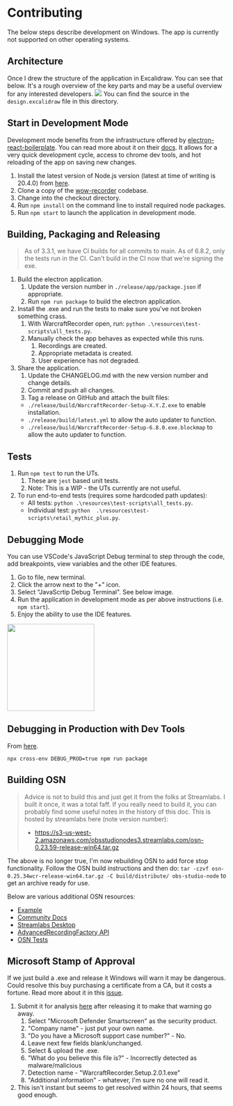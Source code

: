 # Contributing

The below steps describe development on Windows. The app is currently not supported on other operating systems. 

## Architecture
Once I drew the structure of the application in Excalidraw. You can see that below. It's a rough overview of the key parts and may be a useful overview for any interested developers.
![](https://i.imgur.com/UbZ0aWY.png)
You can find the source in the `design.excalidraw` file in this directory.

## Start in Development Mode
Development mode benefits from the infrastructure offered by [electron-react-boilerplate](https://github.com/electron-react-boilerplate/electron-react-boilerplate). You can read more about it on their [docs](https://electron-react-boilerplate.js.org/). It allows for a very quick development cycle, access to chrome dev tools, and hot reloading of the app on saving new changes. 

1. Install the latest version of Node.js version (latest at time of writing is 20.4.0) from [here](https://nodejs.org/en/).
1. Clone a copy of the [wow-recorder](https://github.com/aza547/wow-recorder) codebase.
1. Change into the checkout directory. 
1. Run `npm install` on the command line to install required node packages.
1. Run `npm start` to launch the application in development mode.

## Building, Packaging and Releasing
> As of 3.3.1, we have CI builds for all commits to main.
> As of 6.8.2, only the tests run in the CI. Can't build in the CI now that we're signing the exe.
1. Build the electron application.
    1. Update the version number in `./release/app/package.json` if appropriate.  
    1. Run `npm run package` to build the electron application. 
1. Install the .exe and run the tests to make sure you've not broken something crass.
    1. With WarcraftRecorder open, run: `python .\resources\test-scripts\all_tests.py`.
    1. Manually check the app behaves as expected while this runs.
        1. Recordings are created.
        1. Appropriate metadata is created.
        1. User experience has not degraded.
1. Share the application.
    1. Update the CHANGELOG.md with the new version number and change details. 
    1. Commit and push all changes.
    1. Tag a release on GitHub and attach the built files:
      - `./release/build/WarcraftRecorder-Setup-X.Y.Z.exe` to enable installation.
      - `./release/build/latest.yml` to allow the auto updater to function. 
      - `./release/build/WarcraftRecorder-Setup-6.8.0.exe.blockmap` to allow the auto updater to function. 

## Tests
1. Run `npm test` to run the UTs. 
    1. These are `jest` based unit tests. 
    2. Note: This is a WIP - the UTs currently are not useful.
2. To run end-to-end tests (requires some hardcoded path updates):
    * All tests: `python .\resources\test-scripts\all_tests.py`.
    * Individual test: `python  .\resources\test-scripts\retail_mythic_plus.py`.

## Debugging Mode
You can use VSCode's JavaScript Debug terminal to step through the code, add breakpoints, view variables and the other IDE features.  

1. Go to file, new terminal. 
1. Click the arrow next to the "+" icon. 
1. Select "JavaScrtip Debug Terminal". See below image.
1. Run the application in development mode as per above instructions (i.e. `npm start`).
1. Enjoy the ability to use the IDE features.

<img src="https://i.imgur.com/zFIaGHa.png" width="200">

## Debugging in Production with Dev Tools
From [here](https://electron-react-boilerplate.js.org/docs/packaging).

`npx cross-env DEBUG_PROD=true npm run package`

## Building OSN
> Advice is not to build this and just get it from the folks at Streamlabs. I built it once, it was a total faff.
> If you really need to build it, you can probably find some useful notes in the history of this doc. 
> This is hosted by streamlabs here (note version number): 
> - https://s3-us-west-2.amazonaws.com/obsstudionodes3.streamlabs.com/osn-0.23.59-release-win64.tar.gz

The above is no longer true, I'm now rebuilding OSN to add force stop functionality. Follow the OSN build instructions and then do:
`tar -czvf osn-0.25.34wcr-release-win64.tar.gz -C build/distribute/ obs-studio-node` to get an archive ready for use.

Below are various additional OSN resources:
- [Example](https://github.com/Envek/obs-studio-node-example)
- [Community Docs](https://github.com/hrueger/obs-studio-node-docs)
- [Streamlabs Desktop](https://github.com/stream-labs/desktop)
- [AdvancedRecordingFactory API](https://github.com/stream-labs/obs-studio-node/pull/1128)
- [OSN Tests](https://github.com/stream-labs/obs-studio-node/tree/staging/tests/osn-tests/src)

## Microsoft Stamp of Approval
If we just build a .exe and release it Windows will warn it may be dangerous. Could resolve this buy purchasing a certificate from a CA, but it costs a fortune. Read more about it in this [issue](https://github.com/aza547/wow-recorder/issues/11).
1. Submit it for analysis [here](https://www.microsoft.com/en-us/wdsi/filesubmission) after releasing it to make that warning go away.
    1. Select "Microsoft Defender Smartscreen" as the security product. 
    1. "Company name" - just put your own name. 
    1. "Do you have a Microsoft support case number?" - No.
    1. Leave next few fields blank/unchanged. 
    1. Select & upload the .exe. 
    1. "What do you believe this file is?" - Incorrectly detected as malware/malicious
    1. Detection name - "WarcraftRecorder.Setup.2.0.1.exe"
    1. "Additional information" - whatever, I'm sure no one will read it. 
1. This isn't instant but seems to get resolved within 24 hours, that seems good enough. 
